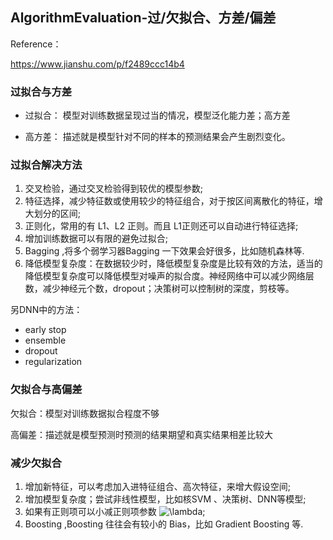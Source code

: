 ## AlgorithmEvaluation-过/欠拟合、方差/偏差

Reference：

https://www.jianshu.com/p/f2489ccc14b4

### 过拟合与方差

- 过拟合：	模型对训练数据呈现过当的情况，模型泛化能力差；高方差

- 高方差： 描述就是模型针对不同的样本的预测结果会产生剧烈变化。

### 过拟合解决方法

1. 交叉检验，通过交叉检验得到较优的模型参数;
2. 特征选择，减少特征数或使用较少的特征组合，对于按区间离散化的特征，增大划分的区间;
3. 正则化，常用的有 L1、L2 正则。而且 L1正则还可以自动进行特征选择;
4. 增加训练数据可以有限的避免过拟合;
5. Bagging ,将多个弱学习器Bagging 一下效果会好很多，比如随机森林等.
6. 降低模型复杂度：在数据较少时，降低模型复杂度是比较有效的方法，适当的降低模型复杂度可以降低模型对噪声的拟合度。神经网络中可以减少网络层数，减少神经元个数，dropout；决策树可以控制树的深度，剪枝等。

另DNN中的方法：

- early stop
- ensemble
- dropout
- regularization

### 欠拟合与高偏差

欠拟合：模型对训练数据拟合程度不够

高偏差：描述就是模型预测时预测的结果期望和真实结果相差比较大

### 减少欠拟合

1. 增加新特征，可以考虑加入进特征组合、高次特征，来增大假设空间;
2. 增加模型复杂度；尝试非线性模型，比如核SVM 、决策树、DNN等模型;
3. 如果有正则项可以小减正则项参数 ![\lambda](https://math.jianshu.com/math?formula=%5Clambda);
4. Boosting ,Boosting 往往会有较小的 Bias，比如 Gradient Boosting 等.



